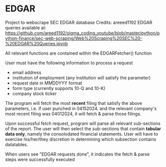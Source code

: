 # EDGAR
Project to webscrape SEC EDGAR database
Credits: areeed1192 EDGAR queries available at: https://github.com/areed1192/sigma_coding_youtube/blob/master/python/python-finance/sec-web-scraping/Web%20Scraping%20SEC%20-%20EDGAR%20Queries.ipynb

All relevant functions are contained within the EDGARFetcher() function

User must have the following information to process a request
* email address
* institution of employment (any institution will satisfy the parameter)
* request date in MMDDYYY format
* form type (currently supports 10-Q and 10-K)
* company stock ticker

The program will fetch the most **recent** filing that satisfy the above parameters, i.e. if user punched in 04152024. and the relevant company's most recent filing was 04012024, it will fetch & parse those filings.

Upon successful fetch request, program will parse all relevant sub-sections of the report. The user will then select the sub-sections that contain **tabular data only**, namely the consolodated financial statements. User will have to exercise his/her/they discretion in determining which subsection contains datatables.

When users see "EDGAR requests done", it indicates the fetch & parse steps were successfully executed
